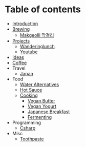 # Table of contents

- [Introduction](README.md)
- [Brewing](brewing/brewing.md)
  - [Makgeolli 막걸리](brewing/makgeolli.md)
- [Projects](projects/projects.md)
  - [Wanderinglunch](projects/wanderinglunch.md)
  - [Youtube](projects/youtube.md)
- [Ideas](ideas/ideas.md)
- [Coffee](coffee/coffee.md)
- Travel
  - [Japan](travel/japan.md)
- Food
  - [Water Alternatives](food/water-alternatives.md)
  - [Hot Sauce](food/hot-sauce.md)
  - [Cooking](/food/cooking/cooking.md)
    - [Vegan Butter](/food/cooking/vegan-butter.md)
    - [Vegan Yogurt](/food/cooking/vegan-yogurt.md)
    - [Japanese Breakfast](/food/cooking/japanese-breakfast.md)
    - [Fermenting](/food/cooking/fermenting.md)
- Programming
  - [Csharp](programming/csharp.md)
- Misc
  - [Toothpaste](misc/toothpaste.md)
